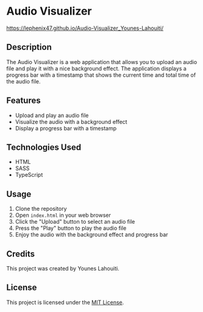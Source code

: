 # Audio Visualizer


https://lephenix47.github.io/Audio-Visualizer_Younes-Lahouiti/

## Description

The Audio Visualizer is a web application that allows you to upload an audio file and play it with a nice background effect. The application displays a progress bar with a timestamp that shows the current time and total time of the audio file.

## Features

- Upload and play an audio file
- Visualize the audio with a background effect
- Display a progress bar with a timestamp

## Technologies Used

- HTML
- SASS
- TypeScript

## Usage

1. Clone the repository
2. Open `index.html` in your web browser
3. Click the "Upload" button to select an audio file
4. Press the "Play" button to play the audio file
5. Enjoy the audio with the background effect and progress bar

## Credits

This project was created by Younes Lahouiti. 

## License

This project is licensed under the [MIT License](https://opensource.org/licenses/MIT).